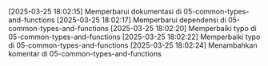 [2025-03-25 18:02:15] Memperbarui dokumentasi di 05-common-types-and-functions
[2025-03-25 18:02:17] Memperbarui dependensi di 05-common-types-and-functions
[2025-03-25 18:02:20] Memperbaiki typo di 05-common-types-and-functions
[2025-03-25 18:02:22] Memperbaiki typo di 05-common-types-and-functions
[2025-03-25 18:02:24] Menambahkan komentar di 05-common-types-and-functions
